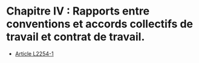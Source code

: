 # Chapitre IV : Rapports entre conventions et accords collectifs de travail et contrat de travail.

* [Article L2254-1](./LEGIARTI000006901778.md)
